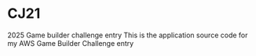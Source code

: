 # CJ21
 2025 Game builder challenge entry
This is the application source code for my AWS Game Builder Challenge entry
